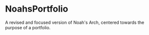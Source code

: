 # NoahsPortfolio
 A revised and focused version of Noah's Arch, centered towards the purpose of a portfolio.
